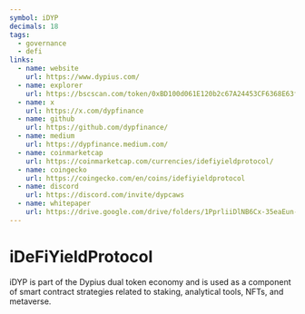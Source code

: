 ```yaml
---
symbol: iDYP
decimals: 18
tags:
  - governance
  - defi
links:
  - name: website
    url: https://www.dypius.com/
  - name: explorer
    url: https://bscscan.com/token/0xBD100d061E120b2c67A24453CF6368E63f1Be056
  - name: x
    url: https://x.com/dypfinance
  - name: github
    url: https://github.com/dypfinance/
  - name: medium
    url: https://dypfinance.medium.com/
  - name: coinmarketcap
    url: https://coinmarketcap.com/currencies/idefiyieldprotocol/
  - name: coingecko
    url: https://coingecko.com/en/coins/idefiyieldprotocol
  - name: discord
    url: https://discord.com/invite/dypcaws
  - name: whitepaper
    url: https://drive.google.com/drive/folders/1PprliiDlNB6Cx-35eaEun-gmjk0-a1O4
---
```


# iDeFiYieldProtocol

iDYP is part of the Dypius dual token economy and is used as a component of smart contract strategies related to staking, analytical tools, NFTs, and metaverse.
